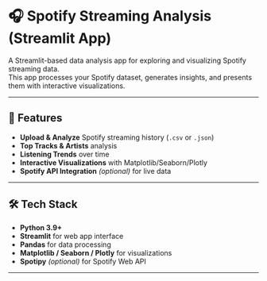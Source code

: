 # 🎧 Spotify Streaming Analysis (Streamlit App)

A Streamlit-based data analysis app for exploring and visualizing Spotify streaming data.  
This app processes your Spotify dataset, generates insights, and presents them with interactive visualizations.

---

## 📌 Features

- **Upload & Analyze** Spotify streaming history (`.csv` or `.json`)
- **Top Tracks & Artists** analysis
- **Listening Trends** over time
- **Interactive Visualizations** with Matplotlib/Seaborn/Plotly
- **Spotify API Integration** *(optional)* for live data

---

## 🛠 Tech Stack

- **Python 3.9+**
- **Streamlit** for web app interface
- **Pandas** for data processing
- **Matplotlib / Seaborn / Plotly** for visualizations
- **Spotipy** *(optional)* for Spotify Web API

---
